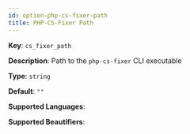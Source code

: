 ```yaml
---
id: option-php-cs-fixer-path
title: PHP-CS-Fixer Path
---
```

**Key**: `cs_fixer_path`

**Description**: Path to the `php-cs-fixer` CLI executable

**Type**: `string`

**Default**: `""`

**Supported Languages**: 

**Supported Beautifiers**: 
